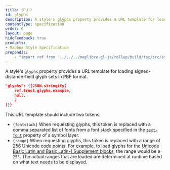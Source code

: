 ```yaml
---
title: グリフ
id: glyphs
description: A style's glyphs property provides a URL template for loading signed-distance-field glyph sets in PBF format.
contentType: specification
order: 6
layout: page
hideFeedback: true
products:
- Mapbox Style Specification
prependJs:
    - "import ref from '../../../maplibre-gl-js/rollup/build/tsc/src/style-spec/reference/latest';"
---
```


<!--copyeditor disable basic-->

A style's `glyphs` property provides a URL template for loading signed-distance-field glyph sets in PBF format.

```json
"glyphs": {{JSON.stringify(
    ref.$root.glyphs.example,
    null,
    2
)}}
```

This URL template should include two tokens:

- `{fontstack}` When requesting glyphs, this token is replaced with a comma separated list of fonts from a font stack specified in the [`text-font`](/maplibre-gl-js-docs/style-spec/layers/#layout-symbol-text-font) property of a symbol layer.
- `{range}` When requesting glyphs, this token is replaced with a range of 256 Unicode code points. For example, to load glyphs for the [Unicode Basic Latin and Basic Latin-1 Supplement blocks](https://en.wikipedia.org/wiki/Unicode_block), the range would be `0-255`. The actual ranges that are loaded are determined at runtime based on what text needs to be displayed.
